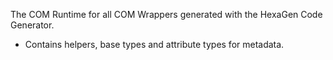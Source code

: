﻿The COM Runtime for all COM Wrappers generated with the HexaGen Code Generator.
- Contains helpers, base types and attribute types for metadata.